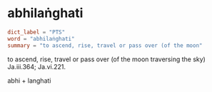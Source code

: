# abhilaṅghati

``` toml
dict_label = "PTS"
word = "abhilaṅghati"
summary = "to ascend, rise, travel or pass over (of the moon"
```

to ascend, rise, travel or pass over (of the moon traversing the sky) Ja.iii.364; Ja.vi.221.

abhi \+ langhati

